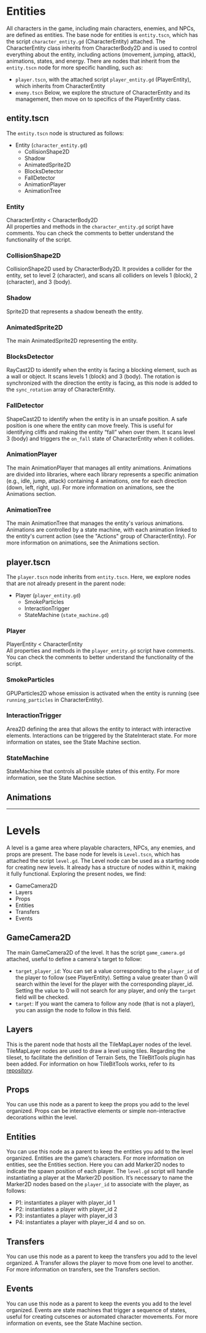 # Entities

All characters in the game, including main characters, enemies, and NPCs, are defined as entities.
The base node for entities is `entity.tscn`, which has the script `character_entity.gd` (CharacterEntity) attached.
The CharacterEntity class inherits from CharacterBody2D and is used to control everything about the entity, including actions (movement, jumping, attack), animations, states, and energy.
There are nodes that inherit from the `entity.tscn` node for more specific handling, such as:

- `player.tscn`, with the attached script `player_entity.gd` (PlayerEntity), which inherits from CharacterEntity
- `enemy.tscn`
  Below, we explore the structure of CharacterEntity and its management, then move on to specifics of the PlayerEntity class.

## entity.tscn

The `entity.tscn` node is structured as follows:

- Entity (`character_entity.gd`)
  - CollisionShape2D
  - Shadow
  - AnimatedSprite2D
  - BlocksDetector
  - FallDetector
  - AnimationPlayer
  - AnimationTree

### Entity

CharacterEntity < CharacterBody2D <br>
All properties and methods in the `character_entity.gd` script have comments.
You can check the comments to better understand the functionality of the script.

### CollisionShape2D

CollisionShape2D used by CharacterBody2D. It provides a collider for the entity, set to level 2 (character), and scans all colliders on levels 1 (block), 2 (character), and 3 (body).

### Shadow

Sprite2D that represents a shadow beneath the entity.

### AnimatedSprite2D

The main AnimatedSprite2D representing the entity.

### BlocksDetector

RayCast2D to identify when the entity is facing a blocking element, such as a wall or object. It scans levels 1 (block) and 3 (body). The rotation is synchronized with the direction the entity is facing, as this node is added to the `sync_rotation` array of CharacterEntity.

### FallDetector

ShapeCast2D to identify when the entity is in an unsafe position. A safe position is one where the entity can move freely. This is useful for identifying cliffs and making the entity “fall” when over them. It scans level 3 (body) and triggers the `on_fall` state of CharacterEntity when it collides.

### AnimationPlayer

The main AnimationPlayer that manages all entity animations. Animations are divided into libraries, where each library represents a specific animation (e.g., idle, jump, attack) containing 4 animations, one for each direction (down, left, right, up). For more information on animations, see the Animations section.

### AnimationTree

The main AnimationTree that manages the entity's various animations. Animations are controlled by a state machine, with each animation linked to the entity's current action (see the "Actions" group of CharacterEntity). For more information on animations, see the Animations section.

## player.tscn

The `player.tscn` node inherits from `entity.tscn`. Here, we explore nodes that are not already present in the parent node:

- Player (`player_entity.gd`)
  - SmokeParticles
  - InteractionTrigger
  - StateMachine (`state_machine.gd`)

### Player

PlayerEntity < CharacterEntity <br>
All properties and methods in the `player_entity.gd` script have comments. You can check the comments to better understand the functionality of the script.

### SmokeParticles

GPUParticles2D whose emission is activated when the entity is running (see `running_particles` in CharacterEntity).

### InteractionTrigger

Area2D defining the area that allows the entity to interact with interactive elements. Interactions can be triggered by the StateInteract state. For more information on states, see the State Machine section.

### StateMachine

StateMachine that controls all possible states of this entity. For more information, see the State Machine section.

## Animations

---

# Levels

A level is a game area where playable characters, NPCs, any enemies, and props are present. The base node for levels is `Level.tscn`, which has attached the script `level.gd`. The Level node can be used as a starting node for creating new levels. It already has a structure of nodes within it, making it fully functional. Exploring the present nodes, we find:

- GameCamera2D
- Layers
- Props
- Entities
- Transfers
- Events

## GameCamera2D

The main GameCamera2D of the level. It has the script `game_camera.gd` attached, useful to define a camera's target to follow:

- `target_player_id`: You can set a value corresponding to the `player_id` of the player to follow (see PlayerEntity). Setting a value greater than 0 will search within the level for the player with the corresponding player_id. Setting the value to 0 will not search for any player, and only the `target` field will be checked.
- `target`: If you want the camera to follow any node (that is not a player), you can assign the node to follow in this field.

## Layers

This is the parent node that hosts all the TileMapLayer nodes of the level. TileMapLayer nodes are used to draw a level using tiles.
Regarding the tileset, to facilitate the definition of Terrain Sets, the TileBitTools plugin has been added. For information on how TileBitTools works, refer to its [repository](https://github.com/dandeliondino/tile_bit_tools).

## Props

You can use this node as a parent to keep the props you add to the level organized. Props can be interactive elements or simple non-interactive decorations within the level.

## Entities

You can use this node as a parent to keep the entities you add to the level organized. Entities are the game’s characters. For more information on entities, see the Entities section.
Here you can add Marker2D nodes to indicate the spawn position of each player. The `level.gd` script will handle instantiating a player at the Marker2D position. It’s necessary to name the Marker2D nodes based on the `player_id` to associate with the player, as follows:

- P1: instantiates a player with player_id 1
- P2: instantiates a player with player_id 2
- P3: instantiates a player with player_id 3
- P4: instantiates a player with player_id 4
  and so on.

## Transfers

You can use this node as a parent to keep the transfers you add to the level organized. A Transfer allows the player to move from one level to another. For more information on transfers, see the Transfers section.

## Events

You can use this node as a parent to keep the events you add to the level organized. Events are state machines that trigger a sequence of states, useful for creating cutscenes or automated character movements. For more information on events, see the State Machine section.
